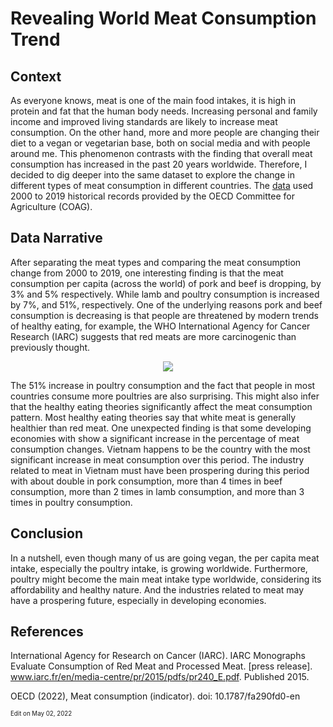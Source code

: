 # Revealing World Meat Consumption Trend

## Context
As everyone knows, meat is one of the main food intakes, it is high in protein and fat that the human body needs. Increasing personal and family income and improved living standards are likely to increase meat consumption. On the other hand, more and more people are changing their diet to a vegan or vegetarian base, both on social media and with people around me. This phenomenon contrasts with the finding that overall meat consumption has increased in the past 20 years worldwide. Therefore, I decided to dig deeper into the same dataset to explore the change in different types of meat consumption in different countries. The [data](https://data.oecd.org/agroutput/meat-consumption.htm) used 2000 to 2019 historical records provided by the OECD Committee for Agriculture (COAG).

## Data Narrative
After separating the meat types and comparing the meat consumption change from 2000 to 2019, one interesting finding is that the meat consumption per capita (across the world) of pork and beef is dropping, by 3% and 5% respectively. While lamb and poultry consumption is increased by 7%, and 51%, respectively. One of the underlying reasons pork and beef consumption is decreasing is that people are threatened by modern trends of healthy eating, for example, the WHO International Agency for Cancer Research (IARC) suggests that red meats are more carcinogenic than previously thought.

<p align="center">
  <img src="https://github.com/wenyingw/Data-Visualization-and-Analysis/blob/main/src/Revealing%20World%20Meat%20Consumption%20Trend/image001.png">
</p>

The 51% increase in poultry consumption and the fact that people in most countries consume more poultries are also surprising. This might also infer that the healthy eating theories significantly affect the meat consumption pattern. Most healthy eating theories say that white meat is generally healthier than red meat.
One unexpected finding is that some developing economies with show a significant increase in the percentage of meat consumption changes. Vietnam happens to be the country with the most significant increase in meat consumption over this period. The industry related to meat in Vietnam must have been prospering during this period with about double in pork consumption, more than 4 times in beef consumption, more than 2 times in lamb consumption, and more than 3 times in poultry consumption.

## Conclusion
In a nutshell, even though many of us are going vegan, the per capita meat intake, especially the poultry intake, is growing worldwide. Furthermore, poultry might become the main meat intake type worldwide, considering its affordability and healthy nature. And the industries related to meat may have a prospering future, especially in developing economies.

## References
International Agency for Research on Cancer (IARC). IARC Monographs Evaluate Consumption of Red Meat and Processed Meat. [press release]. www.iarc.fr/en/media-centre/pr/2015/pdfs/pr240_E.pdf. Published 2015.

OECD (2022), Meat consumption (indicator). doi: 10.1787/fa290fd0-en 

<sub><sup>Edit on May 02, 2022</sup></sub>